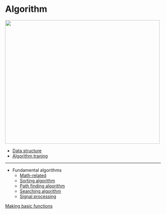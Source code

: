 # Algorithm
<img src="https://user-images.githubusercontent.com/67142421/150480775-05fc32f6-f373-4cf4-a255-f32cfa19a425.png" width="500" height="400"><br>

- [Data structure](https://github.com/vacu9708/Data-structure)
- [Algorithm traning](https://github.com/vacu9708/Algorithm/tree/main/Algorithm%20traning)
---
* Fundamental algorithms
  * [Math-related](https://github.com/vacu9708/Algorithm/tree/main/Related%20to%20math)
  * [Sorting algorithm](https://github.com/vacu9708/Algorithm/tree/main/Sorting%20algorithm)
  * [Path finding algorithm](https://github.com/vacu9708/Algorithm/tree/main/Path%20finding%20algorithm)
  * [Searching algorithm](https://github.com/vacu9708/Algorithm/tree/main/Searching%20algorithm)
  * [Signal processing](https://github.com/vacu9708/Signal-processing)

[Making basic functions](https://github.com/vacu9708/Algorithm/tree/main/Making%20basic%20functions)
